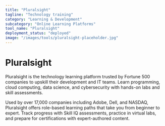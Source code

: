 ```yaml
---
title: "Pluralsight"
tagline: "Technology training"
category: "Learning & Development"
subcategory: "Online Learning Platforms"
tool_name: "Pluralsight"
deployment_status: "deployed"
image: "/images/tools/pluralsight-placeholder.jpg"
---
```


# Pluralsight

Pluralsight is the technology learning platform trusted by Fortune 500 companies to upskill their development and IT teams. Learn programming, cloud computing, data science, and cybersecurity with hands-on labs and skill assessments.

Used by over 17,000 companies including Adobe, Dell, and NASDAQ, Pluralsight offers role-based learning paths that take you from beginner to expert. Track progress with Skill IQ assessments, practice in virtual labs, and prepare for certifications with expert-authored content.